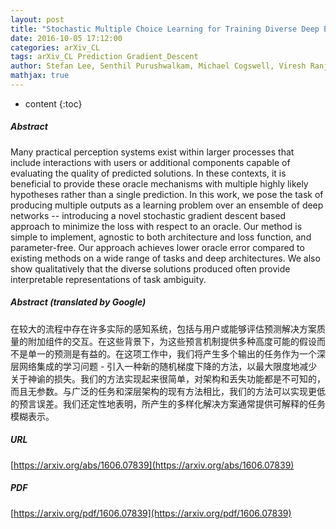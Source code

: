 ```yaml
---
layout: post
title: "Stochastic Multiple Choice Learning for Training Diverse Deep Ensembles"
date: 2016-10-05 17:12:00
categories: arXiv_CL
tags: arXiv_CL Prediction Gradient_Descent
author: Stefan Lee, Senthil Purushwalkam, Michael Cogswell, Viresh Ranjan, David Crandall, Dhruv Batra
mathjax: true
---
```


* content
{:toc}

##### Abstract
Many practical perception systems exist within larger processes that include interactions with users or additional components capable of evaluating the quality of predicted solutions. In these contexts, it is beneficial to provide these oracle mechanisms with multiple highly likely hypotheses rather than a single prediction. In this work, we pose the task of producing multiple outputs as a learning problem over an ensemble of deep networks -- introducing a novel stochastic gradient descent based approach to minimize the loss with respect to an oracle. Our method is simple to implement, agnostic to both architecture and loss function, and parameter-free. Our approach achieves lower oracle error compared to existing methods on a wide range of tasks and deep architectures. We also show qualitatively that the diverse solutions produced often provide interpretable representations of task ambiguity.

##### Abstract (translated by Google)
在较大的流程中存在许多实际的感知系统，包括与用户或能够评估预测解决方案质量的附加组件的交互。在这些背景下，为这些预言机制提供多种高度可能的假设而不是单一的预测是有益的。在这项工作中，我们将产生多个输出的任务作为一个深层网络集成的学习问题 - 引入一种新的随机梯度下降的方法，以最大限度地减少关于神谕的损失。我们的方法实现起来很简单，对架构和丢失功能都是不可知的，而且无参数。与广泛的任务和深层架构的现有方法相比，我们的方法可以实现更低的预言误差。我们还定性地表明，所产生的多样化解决方案通常提供可解释的任务模糊表示。

##### URL
[https://arxiv.org/abs/1606.07839](https://arxiv.org/abs/1606.07839)

##### PDF
[https://arxiv.org/pdf/1606.07839](https://arxiv.org/pdf/1606.07839)

